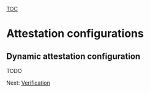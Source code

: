[TOC](../README.md)

# Attestation configurations

## Dynamic attestation configuration

TODO

Next: [Verification](./verification.md)
